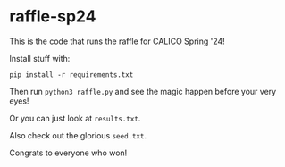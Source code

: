 # raffle-sp24

This is the code that runs the raffle for CALICO Spring '24!

Install stuff with:

```
pip install -r requirements.txt
```

Then run `python3 raffle.py` and see the magic happen before your very eyes!

Or you can just look at `results.txt`.

Also check out the glorious `seed.txt`.

Congrats to everyone who won!

